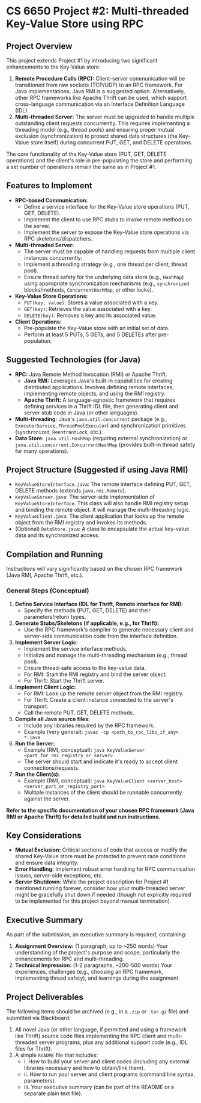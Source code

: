# CS 6650 Project #2: Multi-threaded Key-Value Store using RPC

## Project Overview

This project extends Project #1 by introducing two significant enhancements to the Key-Value store:
1.  **Remote Procedure Calls (RPC):** Client-server communication will be transitioned from raw sockets (TCP/UDP) to an RPC framework. For Java implementations, Java RMI is a suggested option. Alternatively, other RPC frameworks like Apache Thrift can be used, which support cross-language communication via an Interface Definition Language (IDL).
2.  **Multi-threaded Server:** The server must be upgraded to handle multiple outstanding client requests concurrently. This requires implementing a threading model (e.g., thread pools) and ensuring proper mutual exclusion (synchronization) to protect shared data structures (the Key-Value store itself) during concurrent PUT, GET, and DELETE operations.

The core functionality of the Key-Value store (PUT, GET, DELETE operations) and the client's role in pre-populating the store and performing a set number of operations remain the same as in Project #1.

## Features to Implement

*   **RPC-based Communication:**
    *   Define a service interface for the Key-Value store operations (PUT, GET, DELETE).
    *   Implement the client to use RPC stubs to invoke remote methods on the server.
    *   Implement the server to expose the Key-Value store operations via RPC skeletons/dispatchers.
*   **Multi-threaded Server:**
    *   The server must be capable of handling requests from multiple client instances concurrently.
    *   Implement a threading strategy (e.g., one thread per client, thread pool).
    *   Ensure thread safety for the underlying data store (e.g., `HashMap`) using appropriate synchronization mechanisms (e.g., `synchronized` blocks/methods, `ConcurrentHashMap`, or other locks).
*   **Key-Value Store Operations:**
    *   `PUT(key, value)`: Stores a value associated with a key.
    *   `GET(key)`: Retrieves the value associated with a key.
    *   `DELETE(key)`: Removes a key and its associated value.
*   **Client Operations:**
    *   Pre-populate the Key-Value store with an initial set of data.
    *   Perform at least 5 PUTs, 5 GETs, and 5 DELETEs after pre-population.

## Suggested Technologies (for Java)

*   **RPC:** Java Remote Method Invocation (RMI) or Apache Thrift.
    *   **Java RMI:** Leverages Java's built-in capabilities for creating distributed applications. Involves defining remote interfaces, implementing remote objects, and using the RMI registry.
    *   **Apache Thrift:** A language-agnostic framework that requires defining services in a Thrift IDL file, then generating client and server stub code in Java (or other languages).
*   **Multi-threading:** Java's `java.util.concurrent` package (e.g., `ExecutorService`, `ThreadPoolExecutor`) and synchronization primitives (`synchronized`, `ReentrantLock`, etc.).
*   **Data Store:** `java.util.HashMap` (requiring external synchronization) or `java.util.concurrent.ConcurrentHashMap` (provides built-in thread safety for many operations).

## Project Structure (Suggested if using Java RMI)

*   `KeyValueStoreInterface.java`: The remote interface defining PUT, GET, DELETE methods (extends `java.rmi.Remote`).
*   `KeyValueServer.java`: The server-side implementation of `KeyValueStoreInterface`. This class will also handle RMI registry setup and binding the remote object. It will manage the multi-threading logic.
*   `KeyValueClient.java`: The client application that looks up the remote object from the RMI registry and invokes its methods.
*   (Optional) `DataStore.java`: A class to encapsulate the actual key-value data and its synchronized access.

## Compilation and Running

Instructions will vary significantly based on the chosen RPC framework (Java RMI, Apache Thrift, etc.).

### General Steps (Conceptual)

1.  **Define Service Interface (IDL for Thrift, Remote interface for RMI):**
    *   Specify the methods (PUT, GET, DELETE) and their parameters/return types.
2.  **Generate Stubs/Skeletons (if applicable, e.g., for Thrift):**
    *   Use the RPC framework's compiler to generate necessary client and server-side communication code from the interface definition.
3.  **Implement Server Logic:**
    *   Implement the service interface methods.
    *   Initialize and manage the multi-threading mechanism (e.g., thread pool).
    *   Ensure thread-safe access to the key-value data.
    *   For RMI: Start the RMI registry and bind the server object.
    *   For Thrift: Start the Thrift server.
4.  **Implement Client Logic:**
    *   For RMI: Look up the remote server object from the RMI registry.
    *   For Thrift: Create a client instance connected to the server's transport.
    *   Call the remote PUT, GET, DELETE methods.
5.  **Compile all Java source files:**
    *   Include any libraries required by the RPC framework.
    *   Example (very general): `javac -cp <path_to_rpc_libs_if_any> *.java`
6.  **Run the Server:**
    *   Example (RMI, conceptual): `java KeyValueServer <port_for_rmi_registry_or_server>`
    *   The server should start and indicate it's ready to accept client connections/requests.
7.  **Run the Client(s):**
    *   Example (RMI, conceptual): `java KeyValueClient <server_host> <server_port_or_registry_port>`
    *   Multiple instances of the client should be runnable concurrently against the server.

**Refer to the specific documentation of your chosen RPC framework (Java RMI or Apache Thrift) for detailed build and run instructions.**

## Key Considerations

*   **Mutual Exclusion:** Critical sections of code that access or modify the shared Key-Value store must be protected to prevent race conditions and ensure data integrity.
*   **Error Handling:** Implement robust error handling for RPC communication issues, server-side exceptions, etc.
*   **Server Shutdown:** While the project description for Project #1 mentioned running forever, consider how your multi-threaded server might be gracefully shut down if needed (though not explicitly required to be implemented for this project beyond manual termination).

## Executive Summary

As part of the submission, an executive summary is required, containing:
1.  **Assignment Overview:** (1 paragraph, up to ~250 words) Your understanding of the project's purpose and scope, particularly the enhancements for RPC and multi-threading.
2.  **Technical Impression:** (1-2 paragraphs, ~200-500 words) Your experiences, challenges (e.g., choosing an RPC framework, implementing thread safety), and learnings during the assignment.

## Project Deliverables

The following items should be archived (e.g., in a `.zip` or `.tar.gz` file) and submitted via Blackboard:
1.  All novel Java (or other language, if permitted and using a framework like Thrift) source code files implementing the RPC client and multi-threaded server programs, plus any additional support code (e.g., IDL files for Thrift).
2.  A simple `README` file that includes:
    *   i. How to build your server and client codes (including any external libraries necessary and how to obtain/link them).
    *   ii. How to run your server and client programs (command line syntax, parameters).
    *   iii. Your executive summary (can be part of the README or a separate plain text file).

